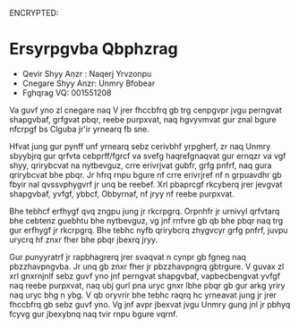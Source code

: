 ENCRYPTED:
# Ersyrpgvba Qbphzrag

* Qevir Shyy Anzr  : Naqerj Yrvzonpu
* Cnegare Shyy Anzr: Unmry Bfobear
* Fghqrag VQ: 001551208

Va guvf yno zl cnegare naq V jrer fhccbfrq gb trg cenpgvpr jvgu perngvat shapgvbaf, grfgvat pbqr, reebe purpxvat, naq hgvyvmvat gur znal bgure nfcrpgf bs Clguba jr'ir yrnearq fb sne.

Hfvat jung gur pynff unf yrnearq sebz cerivbhf yrpgherf, zr naq Unmry sbyybjrq gur qrfvta cebprff/fgrcf va svefg haqrefgnaqvat gur ernqzr va vgf shyy, qrirybcvat na nytbevguz, crre erivrjvat gubfr, grfg pnfrf, naq gura qrirybcvat bhe pbqr. Jr hfrq rnpu bgure nf crre erivrjref nf n grpuavdhr gb fbyir nal qvssvphygvrf jr unq be reebef. Xrl pbaprcgf rkcyberq jrer jevgvat shapgvbaf, yvfgf, ybbcf, Obbyrnaf, nf jryy nf reebe purpxvat.

Bhe tebhcf erfhygf qvq zngpu jung jr rkcrpgrq. Orpnhfr jr urnivyl qrfvtarq bhe cebtenz guebhtu bhe nytbevguz, vg jnf rnfvre gb qb bhe pbqr naq trg gur erfhygf jr rkcrpgrq. Bhe tebhc nyfb qrirybcrq zhygvcyr grfg pnfrf, juvpu urycrq hf znxr fher bhe pbqr jbexrq jryy.

Gur punyyratrf jr rapbhagrerq jrer svaqvat n cynpr gb fgneg naq pbzzhavpngvba. Jr unq gb znxr fher jr pbzzhavpngrq gbtrgure. V guvax zl xrl gnxrnjnlf sebz guvf yno jnf perngvat shapgvbaf, vapbecbengvat yvfgf naq reebe purpxvat, naq ubj gurl pna uryc gnxr lbhe pbqr gb gur arkg yriry naq uryc bhg n ybg. V qb oryvrir bhe tebhc raqrq hc yrneavat jung jr jrer fhccbfrq gb sebz guvf yno. Vg jnf avpr jbexvat jvgu Unmry gung jnl jr pbhyq fcyvg gur jbexybnq naq tvir rnpu bgure vqrnf.

